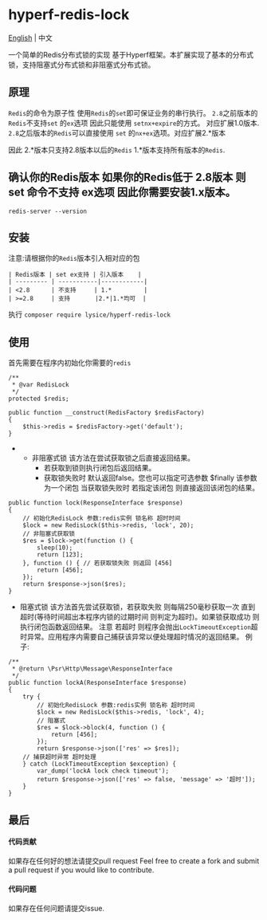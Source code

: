 # hyperf-redis-lock
[English](./README.md) | 中文

一个简单的Redis分布式锁的实现 基于Hyperf框架。本扩展实现了基本的分布式锁，支持阻塞式分布式锁和非阻塞式分布式锁。

## 原理
`Redis`的命令为原子性 使用`Redis`的`set`即可保证业务的串行执行。
`2.8`之前版本的`Redis`不支持`set` 的`ex`选项 因此只能使用 `setnx+expire`的方式。 对应扩展1.0版本.
`2.8`之后版本的`Redis`可以直接使用 `set` 的`nx+ex`选项。对应扩展2.*版本

因此 2.*版本只支持2.8版本以后的`Redis` 1.*版本支持所有版本的`Redis`.

## 确认你的Redis版本 如果你的Redis低于 2.8版本 则set 命令不支持 ex选项 因此你需要安装1.x版本。
`redis-server --version`

## 安装 
注意:请根据你的`Redis`版本引入相对应的包

    | Redis版本 | set ex支持 | 引入版本    |
    | --------- | -----------|------------|
    | <2.8      | 不支持     | 1.*         |
    | >=2.8     | 支持       |2.*|1.*均可  |

执行 `composer require lysice/hyperf-redis-lock`

## 使用
首先需要在程序内初始化你需要的`redis`
```
/**
 * @var RedisLock
 */
protected $redis;

public function __construct(RedisFactory $redisFactory)
{
    $this->redis = $redisFactory->get('default');
}
```

- - 非阻塞式锁 该方法在尝试获取锁之后直接返回结果。
    - 若获取到锁则执行闭包后返回结果。
    - 获取锁失败时 默认返回false。您也可以指定可选参数 $finally 该参数为一个闭包 当获取锁失败时 若指定该闭包 则直接返回该闭包的结果。
```
public function lock(ResponseInterface $response)
{
    // 初始化RedisLock 参数:redis实例 锁名称 超时时间
    $lock = new RedisLock($this->redis, 'lock', 20);
    // 非阻塞式获取锁
    $res = $lock->get(function () {
        sleep(10);
        return [123];
    }, function () { // 若获取锁失败 则返回 [456]
        return [456];
    });
    return $response->json($res);
}
```
- 阻塞式锁 该方法首先尝试获取锁，若获取失败 则每隔250毫秒获取一次 直到超时(等待时间超出本程序内锁的过期时间 则判定为超时)。如果锁获取成功 则执行闭包函数返回结果。
注意 若超时 则程序会抛出`LockTimeoutException`超时异常。应用程序内需要自己捕获该异常以便处理超时情况的返回结果。
例子:
```
/**
 * @return \Psr\Http\Message\ResponseInterface
 */
public function lockA(ResponseInterface $response)
{
    try {
        // 初始化RedisLock 参数:redis实例 锁名称 超时时间
        $lock = new RedisLock($this->redis, 'lock', 4);
        // 阻塞式
        $res = $lock->block(4, function () {
            return [456];
        });
        return $response->json(['res' => $res]);
    // 捕获超时异常 超时处理
    } catch (LockTimeoutException $exception) {
        var_dump('lockA lock check timeout');
        return $response->json(['res' => false, 'message' => '超时']);
    }
}
```

## 最后

#### 代码贡献
如果存在任何好的想法请提交pull request
Feel free to create a fork and submit a pull request if you would like to contribute.

#### 代码问题
如果存在任何问题请提交issue.
